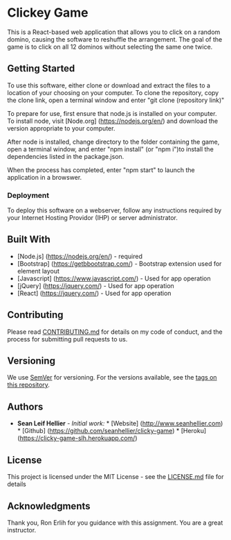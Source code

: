 # Clickey Game

This is a React-based web application that allows you to click on a random domino, causing the software to reshuffle the arrangement. The goal of the game is to click on all 12 dominos without selecting the same one twice.

## Getting Started

To use this software, either clone or download and extract the files to a location of your choosing on your computer. To clone the repository, copy the clone link, open a terminal window and enter "git clone (repository link)"

To prepare for use, first ensure that node.js is installed on your computer. To install node, visit [Node.org] (https://nodejs.org/en/) and download the version appropriate to your computer.

After node is installed, change directory to the folder containing the game, open a terminal window, and enter "npm install" (or "npm i")to install the dependencies listed in the package.json.

When the process has completed, enter "npm start" to launch the application in a browswer.

### Deployment

To deploy this software on a webserver, follow any instructions required by your Internet Hosting Providor (IHP) or server administrator.

## Built With

* [Node.js]     (https://nodejs.org/en/) - required
* [Bootstrap]   (https://getbbootstrap.com/) - Bootstrap extension used for element layout
* [Javascript]  (https://www.javascript.com/) - Used for app operation
* [jQuery]      (https://jquery.com/) - Used for app operation
* [React]       (https://jquery.com/) - Used for app operation

## Contributing

Please read [CONTRIBUTING.md](https://github.com/seanhellier/slh_portfolio/blob/master/contributing.md) for details on my code of conduct, and the process for submitting pull requests to us.

## Versioning

We use [SemVer](http://semver.org/) for versioning. For the versions available, see the [tags on this repository](https://github.com/your/project/tags). 

## Authors

* **Sean Leif Hellier** - *Initial work:*
                                        * [Website] (http://www.seanhellier.com)
                                        * [Github]  (https://github.com/seanhellier/clicky-game)
                                        * [Heroku]  (https://clicky-game-slh.herokuapp.com/)

## License

This project is licensed under the MIT License - see the [LICENSE.md](LICENSE.md) file for details

## Acknowledgments

Thank you, Ron Erlih for you guidance with this assignment. You are a great instructor.
